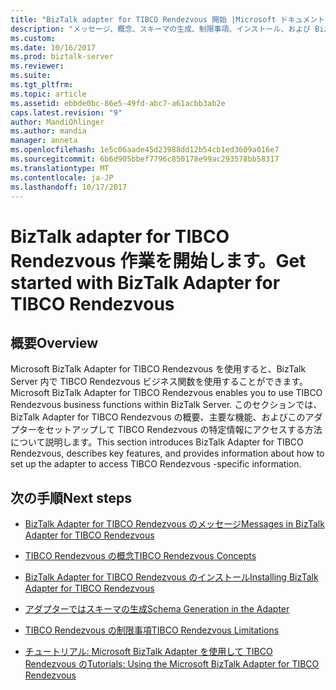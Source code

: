 ```yaml
---
title: "BizTalk adapter for TIBCO Rendezvous 開始 |Microsoft ドキュメント"
description: "メッセージ、概念、スキーマの生成、制限事項、インストール、および BizTalk Server で TIBCO Rendezvous アダプター用のチュートリアル"
ms.custom: 
ms.date: 10/16/2017
ms.prod: biztalk-server
ms.reviewer: 
ms.suite: 
ms.tgt_pltfrm: 
ms.topic: article
ms.assetid: ebbde0bc-86e5-49fd-abc7-a61acbb3ab2e
caps.latest.revision: "9"
author: MandiOhlinger
ms.author: mandia
manager: anneta
ms.openlocfilehash: 1e5c06aade45d23988dd12b54cb1ed3609a016e7
ms.sourcegitcommit: 6b6d905bbef7796c850178e99ac293578bb58317
ms.translationtype: MT
ms.contentlocale: ja-JP
ms.lasthandoff: 10/17/2017
---
```

# <a name="get-started-with-biztalk-adapter-for-tibco-rendezvous"></a><span data-ttu-id="3fb45-103">BizTalk adapter for TIBCO Rendezvous 作業を開始します。</span><span class="sxs-lookup"><span data-stu-id="3fb45-103">Get started with BizTalk Adapter for TIBCO Rendezvous</span></span>

## <a name="overview"></a><span data-ttu-id="3fb45-104">概要</span><span class="sxs-lookup"><span data-stu-id="3fb45-104">Overview</span></span>
<span data-ttu-id="3fb45-105">Microsoft BizTalk Adapter for TIBCO Rendezvous を使用すると、BizTalk Server 内で TIBCO Rendezvous ビジネス関数を使用することができます。</span><span class="sxs-lookup"><span data-stu-id="3fb45-105">Microsoft BizTalk Adapter for TIBCO Rendezvous enables you to use TIBCO Rendezvous business functions within BizTalk Server.</span></span> <span data-ttu-id="3fb45-106">このセクションでは、BizTalk Adapter for TIBCO Rendezvous の概要、主要な機能、およびこのアダプターをセットアップして TIBCO Rendezvous の特定情報にアクセスする方法について説明します。</span><span class="sxs-lookup"><span data-stu-id="3fb45-106">This section introduces BizTalk Adapter for TIBCO Rendezvous, describes key features, and provides information about how to set up the adapter to access TIBCO Rendezvous -specific information.</span></span>  
  
## <a name="next-steps"></a><span data-ttu-id="3fb45-107">次の手順</span><span class="sxs-lookup"><span data-stu-id="3fb45-107">Next steps</span></span> 
  
-   [<span data-ttu-id="3fb45-108">BizTalk Adapter for TIBCO Rendezvous のメッセージ</span><span class="sxs-lookup"><span data-stu-id="3fb45-108">Messages in BizTalk Adapter for TIBCO Rendezvous</span></span>](../core/messages-in-biztalk-adapter-for-tibco-rendezvous.md)  
  
-   [<span data-ttu-id="3fb45-109">TIBCO Rendezvous の概念</span><span class="sxs-lookup"><span data-stu-id="3fb45-109">TIBCO Rendezvous Concepts</span></span>](../core/tibco-rendezvous-concepts.md)  
  
-   [<span data-ttu-id="3fb45-110">BizTalk Adapter for TIBCO Rendezvous のインストール</span><span class="sxs-lookup"><span data-stu-id="3fb45-110">Installing BizTalk Adapter for TIBCO Rendezvous</span></span>](../core/installing-biztalk-adapter-for-tibco-rendezvous.md)  
  
-   [<span data-ttu-id="3fb45-111">アダプターではスキーマの生成</span><span class="sxs-lookup"><span data-stu-id="3fb45-111">Schema Generation in the Adapter</span></span>](../core/schema-generation-in-the-adapter.md)  
  
-   [<span data-ttu-id="3fb45-112">TIBCO Rendezvous の制限事項</span><span class="sxs-lookup"><span data-stu-id="3fb45-112">TIBCO Rendezvous Limitations</span></span>](../core/tibco-rendezvous-limitations.md)  
  
-   [<span data-ttu-id="3fb45-113">チュートリアル: Microsoft BizTalk Adapter を使用して TIBCO Rendezvous の</span><span class="sxs-lookup"><span data-stu-id="3fb45-113">Tutorials: Using the Microsoft BizTalk Adapter for TIBCO Rendezvous</span></span>](../core/tutorials-using-the-microsoft-biztalk-adapter-for-tibco-rendezvous.md)